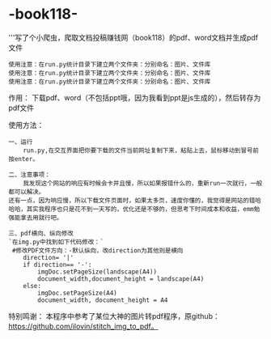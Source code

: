 # -book118-
'''写了个小爬虫，爬取文档投稿赚钱网（book118）的pdf、word文档并生成pdf文件
	
	使用注意：在run.py统计目录下建立两个文件夹：分别命名：图片、文件库
	使用注意：在run.py统计目录下建立两个文件夹：分别命名：图片、文件库
	使用注意：在run.py统计目录下建立两个文件夹：分别命名：图片、文件库

作用：
	下载pdf、word（不包括ppt哦，因为我看到ppt是js生成的），然后转存为pdf文件
	
使用方法：

	一、运行
		run.py,在交互界面把你要下载的文件当前网址复制下来，粘贴上去，鼠标移动到冒号前按enter。
  
	二、注意事项：
    	我发现这个网站的响应有时候会卡并且慢，所以如果报错什么的，重新run一次就行，一般都可以解决。
	还有一点，因为响应慢，所以下载文件页面时，如果太多页，速度你懂的，我觉得是网站的错哈哈哈，其实我程序也只是花不到一天写的，优化还是不够的，但思考下时间成本和收益，emm勉强能拿去用就行吧。
  
	三、pdf横向、纵向修改
	`在img.py中找到如下代码修改：`
   	 #修改PDF文件方向：-默认纵向，改direction为其他则是横向
		direction= '|'
		if direction== '-':
		    imgDoc.setPageSize(landscape(A4))
		    document_width,document_height = landscape(A4)
		else:
		    imgDoc.setPageSize(A4)
		    document_width, document_height = A4
            
 特别鸣谢：
  本程序中参考了某位大神的图片转pdf程序，原github：https://github.com/ilovin/stitch_img_to_pdf。
